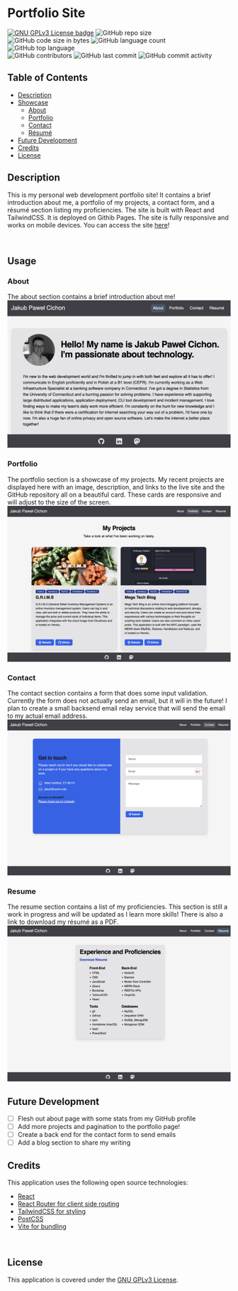 # Portfolio Site

[![GNU GPLv3 License badge](https://img.shields.io/badge/license-GPLv3-green.svg)](https://choosealicense.com/licenses/gpl-3.0/)
![GitHub repo size](https://img.shields.io/github/repo-size/jakubcic/portfolio-site)
![GitHub code size in bytes](https://img.shields.io/github/languages/code-size/jakubcic/portfolio-site)
![GitHub language count](https://img.shields.io/github/languages/count/jakubcic/portfolio-site)
![GitHub top language](https://img.shields.io/github/languages/top/jakubcic/portfolio-site)
<br>
![GitHub contributors](https://img.shields.io/github/contributors/jakubcic/portfolio-site)
![GitHub last commit](https://img.shields.io/github/last-commit/jakubcic/portfolio-site)
![GitHub commit activity](https://img.shields.io/github/commit-activity/m/jakubcic/portfolio-site)
<br>

## Table of Contents

- [Description](#description)
- [Showcase](#showcase)
  - [About](#about)
  - [Portfolio](#portfolio)
  - [Contact](#contact)
  - [Résumé](#resume)
- [Future Development](#future-development)
- [Credits](#credits)
- [License](#license)

## Description

This is my personal web development portfolio site! It contains a brief introduction about me, a portfolio of my projects, a contact form, and a résumé section listing my proficiencies. The site is built with React and TailwindCSS. It is deployed on Githib Pages. The site is fully responsive and works on mobile devices. You can access the site [here](https://jakubcic.github.io/portfolio-site/)!

<br>

## Usage

### About

The about section contains a brief introduction about me!
<br>
![about](./public/images/about.png)

### Portfolio

The portfolio section is a showcase of my projects. My recent projects are displayed here with an image, description, and links to the live site and the GitHub repository all on a beautiful card. These cards are responsive and will adjust to the size of the screen.
<br>
![dashboard](./public/images/portfolio.png)

### Contact

The contact section contains a form that does some input validation. Currently the form does not actually send an email, but it will in the future! I plan to create a small backsend email relay service that will send the email to my actual email address.
<br>
![contact](./public/images/contact.png)

### Resume

The resume section contains a list of my proficiencies. This section is still a work in progress and will be updated as I learn more skills! There is also a link to download my résumé as a PDF.
<br>
![edit post](./public/images/resume.png)

## Future Development

- [ ] Flesh out about page with some stats from my GitHub profile
- [ ] Add more projects and pagination to the portfolio page!
- [ ] Create a back end for the contact form to send emails
- [ ] Add a blog section to share my writing

## Credits

This application uses the following open source technologies:

- [React](https://reactjs.org/)
- [React Router for client side routing ](https://reactrouter.com/)
- [TailwindCSS for styling](https://tailwindcss.com/)
- [PostCSS](https://postcss.org/)
- [Vite for bundling](https://vitejs.dev/)

<br>

## License

This application is covered under the [GNU GPLv3 License](https://choosealicense.com/licenses/gpl-3.0/).
